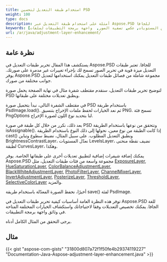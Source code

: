 ```yaml
---
title: استخدام طبقة التعديل لتحسين PSD
weight: 100
type: docs
description: أمثلة على استخدام طبقة التعديل عبر Aspose.PSD للجافا
keywords: [طبقة التعديل, تحسين الصورة, تعديل المنحنيات, تحسين المستويات, عكس, تصفية الصور,  واجهة برمجة التطبيقات لملفات PSD, جافا, عينة الشيفرة]
url: /ar/java/adjustment-layer-enhancement/
---
```


## **نظرة عامة**

يستكشف هذا المقال تحرير طبقات التعديل في Aspose.PSD للجافا. تعتبر طبقات التعديل ميزة قوية في تحرير الصور تسمح لك بإجراء تغييرات غير مدمرة على صورتك. يوفر Aspose.PSD مجموعة شاملة من فصائل طبقات التعديل يمكنك استخدامها لتعديل جوانب مختلفة من صورك.

لتوضيح تحرير طبقات التعديل، سنقدم مقتطف شفرة مثال في نهاية الصفحة يحمل صورة PSD ويطبق تعديلات مختلفة على طبقاتها.

في مقتطف الشفرة التالي، نبدأ بتحميل صورة PSD باستخدام طريقة PsdImage.load(). ثم نعد الخيارات لحفظ ملفات الإخراج بتنسيق PNG. تسمح فئة PngOptions لنا بتحديد نوع اللون لصورة الإخراج.

بعد ذلك، نكرر من خلال كل طبقة في صورة PSD ونتحقق من نوعها باستخدام الطريقة isAssignable(). إذا كانت الطبقة من نوع معين، نحولها إلى ذلك النوع باستخدام الطريقة cast() ونطبق التعديل المطلوب. على سبيل المثال، نضبط سطوع وتباين BrightnessContrastLayer، نعدّل المستويات LevelsLayer، نضيف نقطة منحنى لطبقة CurvesLayer، وهكذا.

يمكنك إضافة شيفرات إضافية لتطبيق تعديلات أخرى على طبقاتها الخاصة. يوفر Aspose.PSD مجموعة واسعة من فئات طبقات التعديل، مثل [ExposureLayer](https://reference.aspose.com/psd/java/com.aspose.psd.fileformats.psd.layers.adjustmentlayers/exposurelayer), [HueSaturationLayer](https://reference.aspose.com/psd/java/com.aspose.psd.fileformats.psd.layers.adjustmentlayers/HueSaturationLayer), [ColorBalanceAdjustmentLayer](https://reference.aspose.com/psd/java/com.aspose.psd.fileformats.psd.layers.adjustmentlayers/ColorBalanceAdjustmentLayer), [BlackWhiteAdjustmentLayer](https://reference.aspose.com/psd/java/com.aspose.psd.fileformats.psd.layers.adjustmentlayers/BlackWhiteAdjustmentLayer), [PhotoFilterLayer](https://reference.aspose.com/psd/java/com.aspose.psd.fileformats.psd.layers.adjustmentlayers/PhotoFilterLayer), [ChannelMixerLayer](https://reference.aspose.com/psd/java/com.aspose.psd.fileformats.psd.layers.adjustmentlayers/ChannelMixerLayer), [InvertAdjustmentLayer](https://reference.aspose.com/psd/java/com.aspose.psd.fileformats.psd.layers.adjustmentlayers/InvertAdjustmentLayer), [PosterizeLayer](https://reference.aspose.com/psd/java/com.aspose.psd.fileformats.psd.layers.adjustmentlayers/PosterizeLayer), [ThresholdLayer](https://reference.aspose.com/psd/java/com.aspose.psd.fileformats.psd.layers.adjustmentlayers/ThresholdLayer), [SelectiveColorLayer](https://reference.aspose.com/psd/java/com.aspose.psd.fileformats.psd.layers.adjustmentlayers/SelectiveColorLayer) والمزيد.

أخيرًا، نحفظ الصورة المعدّلة باستخدام طريقة save() لفئة PsdImage.

توفر هذه النظرة العامة أساسيات كيفية تحرير طبقات التعديل في Aspose.PSD للغة الجافا. يمكنك تخصيص التعديلات وفقا لاحتياجاتك واستكشاف الخيارات المختلفة المتاحة في وثائق واجهة برمجة التطبيقات.

يرجى التحقق من المثال الكامل أدناه.

## **مثال**
{{< gist "aspose-com-gists" "31800d807a72f1f50fe4b29374119227" "Documentation-Java-Aspose-adjustment-layer-enhancement.java" >}}
